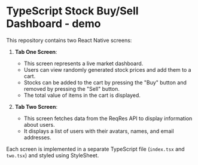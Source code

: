 # TypeScript Stock Buy/Sell Dashboard - demo

This repository contains two React Native screens:

1. **Tab One Screen**:
   - This screen represents a live market dashboard.
   - Users can view randomly generated stock prices and add them to a cart.
   - Stocks can be added to the cart by pressing the "Buy" button and removed by pressing the "Sell" button.
   - The total value of items in the cart is displayed.

2. **Tab Two Screen**:
   - This screen fetches data from the ReqRes API to display information about users.
   - It displays a list of users with their avatars, names, and email addresses.

Each screen is implemented in a separate TypeScript file (`index.tsx` and `two.tsx`) and styled using StyleSheet.

